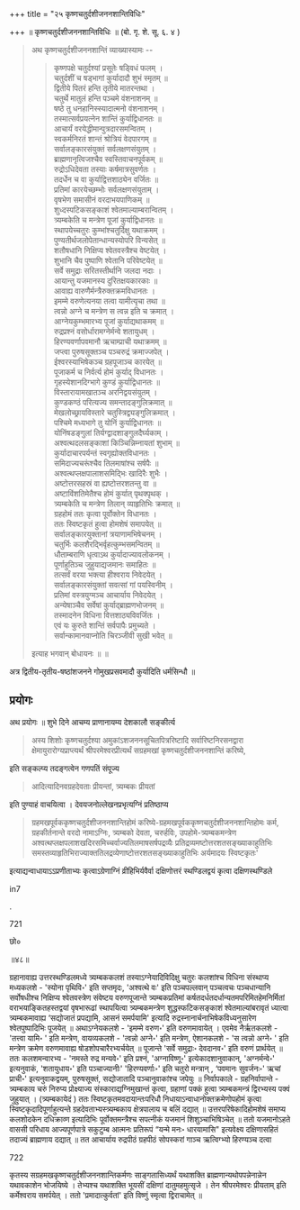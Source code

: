 +++
title = "२५ कृष्णचतुर्दशीजननशान्तिविधिः"

+++
॥ कृष्णचतुर्दशीजननशान्तिविधिः ॥ (बो. गृ. शे. सू. ६. ४ ) 

> अथ कृष्णचतुर्दशीजननशान्तिं व्याख्यास्यामः -- 
>
>> कृष्णपक्षे चतुर्दश्यां प्रसूतेः षड्विधं फलम् ।  
चतुर्दशीं च षड्भागां कुर्यादादौ शुभं स्मृतम् ॥  
द्वितीये पितरं हन्ति तृतीये मातरन्तथा ।  
चतुर्थे मातुलं हन्ति पञ्चमे वंशनाशनम् ॥  
षष्ठे तु धनहानिस्स्यादात्मनो वंशनाशनम् ।  
तस्मात्सर्वप्रयत्नेन शान्तिं कुर्याद्विधानतः ॥  
आचार्यं वरयेद्धीमान्पुत्रदारसमन्वितम् ।  
स्वकर्मनिरतं शान्तं श्रोत्रियं वेदपारगम् ॥  
सर्वालङ्कारसंयुक्तं सर्वलक्षणसंयुतम् ।  
ब्राह्मणानृत्विजश्चैव स्वस्तिवाचनपूर्वकम् ॥  
रुद्रोऽधिदेवता तस्याः कर्षमात्रसुवर्णतः ।  
तदर्धेन च वा कुर्याद्वित्तशाठ्येन वर्जितः ॥  
प्रतिमां कारयेच्छम्भोः सर्वलक्षणसंयुताम् ।  
वृषभेण समासीनं वरदाभयपाणिकम् ॥  
शुध्दस्पटिकसङ्काशं श्वेतमाल्याम्बरान्वितम् ।  
त्र्यम्बकेति च मन्त्रेण पूजां कुर्याद्विधानतः ॥  
स्थापयेच्चतुरः कुम्भांश्चतुर्दिक्षु यथाक्रमम् ।  
पुण्यतीर्थजलोपेतान्धान्यस्योपरि विन्यसेत् ॥  
शतौषधानि निक्षिप्य श्वेतवस्त्रैश्च वेष्टयेत् ।  
शुभानि चैव पुष्पाणि श्वेतानि परिवेष्टयेत् ॥  
सर्वे समुद्राः सरितस्तीर्थानि जलदा नदाः ।  
आयान्तु यजमानस्य दुरितक्षयकारकाः ॥  
आवाह्य वारुणैर्मन्त्रैरुक्तक्रमविधानतः ।  
इमम्मे वरुणेत्यनया तत्वा यामीत्यृचा तथा ॥  
त्वन्नो अग्ने च मन्त्रेण स त्वन्न इति च क्रमात् ।  
आग्नेयकुम्भमारभ्य पूजां कुर्याद्यथाकमम् ॥  
रुद्रप्रश्नं वसोर्धारामग्नेर्मन्वे शतायुधम् ।  
हिरण्यवर्णापवमानौ ऋचाम्प्राची यथाक्रमम् ॥  
जप्त्वा पुरुषसूक्तञ्च पञ्चरुद्रं क्रमाज्जपेत् ।  
ईश्वरस्याभिषेकञ्च ग्रहपूजाञ्च कारयेत् ॥  
पूजाकर्म च निर्वर्त्य होमं कुर्याद् विधानतः ।  
गृहस्येशानदिग्भागे कुण्डं कुर्याद्विधानतः ॥  
विस्तारायामखातञ्च अरनिद्वयसंयुतम् ।  
कुण्डकण्ठं परित्यज्य समन्तादङ्गुलिक्रमात् ॥  
मेखलोच्छ्रायविस्तारे चतुस्त्रिद्व्यङ्गुलिक्रमात् ।  
पश्चिमे मध्यभागे तु योनिं कुर्याद्विधानतः ॥  
योनिंषडङ्गुलां तिर्यग्द्वादशाङ्गुलदैर्घ्यकाम् ।  
अश्वत्थदलसङ्काशां किञ्चिन्निम्नायतां शुभाम् ॥  
कुर्यादाचारपर्यन्तं स्वगृह्योक्तविधानतः ।  
समिदाज्यचरूंश्चैव तिलमाषांश्च सर्षपैः ॥  
अश्वत्थप्लक्षपालाशसमिद्भिः खादिरैः शुभैः ।  
अष्टोत्तरसहस्रं वा ह्यष्टोत्तरशतन्तु वा ॥  
अष्टाविंशतिमेतैश्च होमं कुर्यात् पृथक्पृथक् ।  
त्र्यम्बकेति च मन्त्रेण तिलान् व्याहृतिभिः क्रमात् ॥  
ग्रहहोमं ततः कृत्वा पूर्वोक्तेन विधानतः ।  
ततः स्विष्टकृतं हुत्वा होमशेषं समापयेत् ॥  
सर्वालङ्कारयुक्तानां त्रयाणामभिषेचनम् ।  
चतुर्भिः कलशैरद्भिर्वृहत्कुम्भसमन्वितम् ॥  
धौताम्बराणि धृत्वाऽथ कुर्यादाज्यावलोकनम् ।  
पूर्णाहुतिञ्च जुहुयाद्यजमानः समाहितः ॥  
तत्सर्वं वरया भक्त्या हीश्वराय निवेदयेत् ।  
सर्वालङ्कारसंयुक्तां सवत्सां गां पयस्विनीम् ।  
प्रतिमां वस्त्रयुग्मञ्च आचार्याय निवेदयेत् ।  
अन्येषाञ्चैव सर्वेषां कुर्याद्ब्राह्मणभोजनम् ॥  
तस्मादनेन विधिना वित्तशाठ्यविवर्जितः ।  
एवं यः कुरुते शान्तिं सर्वपापैः प्रमुच्यते ।  
सर्वान्कामानवाप्नोति चिरञ्जीवी सुखी भवेत् ॥
>
> इत्याह भगवान् बोधायनः ॥  ॥ 

अत्र द्वितीय-तृतीय-षष्ठांशजनने गोमुखप्रसवमादौ कुर्यादिति धर्मसिन्धौ ॥

## प्रयोगः

अथ प्रयोगः ॥ शुभे दिने आचम्य प्राणानायम्य देशकालौ सङ्कीर्त्य 

> अस्य शिशोः कृष्णचतुर्दश्या अमुकांऽशजननसूचितपित्ररिष्टादि सर्वारिष्टनिरसनद्वारा क्षेमायुरारोग्यप्राप्त्यर्थं श्रीपरमेश्वरप्रीत्यर्थं सग्रहमखां कृष्णचतुर्दशीजननशान्तिं करिष्ये, 

इति सङ्कल्प्य तदङ्गत्वेन गणपतिं संपूज्य 

> आदित्यादिनवग्रहदेवताः प्रीयन्तां, त्र्यम्बकः प्रीयतां

इति पुण्याहं वाचयित्वा । देवयजनोल्लेखनप्रभृत्यग्निं प्रतिष्ठाप्य 

> ग्रहमखपूर्वककृष्णचतुर्दशीजननशान्तिहोमं करिष्ये-ग्रहमखपूर्वककृष्णचतुर्दशीजननशान्तिहोमः कर्म, ग्रहकीर्तनान्ते वरदो नामाऽग्निः, त्र्यम्बको देवता, चरुर्हविः, उपहोमे-त्र्यम्बकमन्त्रेण अश्वत्थप्लक्षपलाशखदिरसमिच्चर्वाज्यतिलमाषसर्षपद्रव्यैः प्रतिद्रव्यमष्टोत्तरशतसङ्ख्याकाहुतिभिः समस्तव्याहृतिभिराज्याक्ततिलद्रव्येणाष्टोत्तरशतसङ्ख्याकाहुतिभिः अर्यमादयः स्विष्टकृतः'

इत्याद्यन्वाधायाऽऽप्रणीताभ्यः कृत्वाऽग्रेणाग्निं व्रीहिभिर्यवैर्वा दक्षिणोत्तरं स्थण्डिलद्वयं कृत्वा दक्षिणस्थण्डिले

in7

.

721

छो०

॥४८॥

ग्रहानावाह्य उत्तरस्थण्डिलमध्ये त्र्यम्बककलशं तस्याऽग्नेयादिविदिक्षु चतुरः कलशांश्च विधिना संस्थाप्य मध्यकलशे - 'स्योना पृथिवि॰' इति सप्तमृदः, 'अश्वत्थे वः' इति पञ्चपल्लवान् पञ्चत्वचः पञ्चधान्यानि सर्वोषधीश्च निक्षिप्य श्वेतवस्त्रेण संवेष्टय वरुणपूजान्ते त्र्यम्बकप्रतिमां कर्षतदर्धतदर्धान्यतमपरिमितहेमनिर्मितां वराभयाङ्कितहस्तद्वयां वृषभारूढां स्थापयित्वा त्र्यम्बकमन्त्रेण शुद्धस्फटिकसङ्काशं श्वेतमाल्यांबरावृतं ध्यात्वा त्र्यम्बकमावाह्य ‘सद्योजातं प्रपद्यामि, आसनं समर्पयामि' इत्यादि रुद्रस्नानार्चनाभिषेकविध्यनुसारेण श्वेतपुष्पादिभिः पूजयेत् ॥ अथाऽग्नेयकलशे - 'इमम्मे वरुण॰' इति वरुणमावायेत् । एवमेव नैर्ऋतकलशे - 'तत्त्वा यामि॰ ' इति मन्त्रेण, वायव्यकलशे - 'त्वन्नो अग्ने॰' इति मन्त्रेण, ऐशानकलशे - 'स त्वन्नो अग्ने॰ ' इति मन्त्रेण क्रमेण वरुणमावाह्य षोडशोपचारैरभ्यर्चयेत् ॥ पूजान्ते 'सर्वे समुद्राः॰ देवदानव॰' इति वरुणं प्रार्थयेत् ॥ ततः कलशमन्वारभ्य - 'नमस्ते रुद्र मन्यवे॰' इति प्रश्नं, 'अग्नाविष्णू॰' इत्येकादशानुवाकान्, 'अग्नर्मन्वे॰' इत्यनुवाकं, 'शतायुधाय॰' इति पञ्चाज्यानीः' 'हिरण्यवर्णाः॰' इति चतुरो मन्त्रान् , ‘पवमानः सुवर्जनः॰' ऋचां प्राची॰' इत्यनुवाकद्वयम्, पुरुषसूक्तं, सद्योजातादि पञ्चानुवाकांश्च जपेयुः ॥ निर्वापकाले - ग्रहनिर्वापान्ते - त्र्यम्बकाय चरुं निरुप्य प्रोक्ष्याज्य संस्काराद्यग्निमुखान्तं कृत्वा, ग्रहाणां पक्कं हुत्वा त्र्यम्बकमन्त्रं द्विरभ्यस्य पक्वं जुहुयात् । (त्र्यम्बकायेदं ) ततः स्विष्टकृतमवदायान्तःपरिधौ निधायाऽन्वाधानोक्तक्रमेणोपहोमं कृत्वा स्विष्टकृदादिपूर्णाहुत्यन्ते ग्रहदेवताभ्यस्त्र्यम्बकाय क्षेत्रपालाय च बलिं दद्यात् ॥ उत्तरपरिषेकादिहोमशेषं समाप्य कलशोदकेन दधिक्राव्ण इत्यादिभिः पूर्वोक्तमन्त्रैश्च सपत्नीकं यजमानं शिशुञ्चाभिषिञ्चेत् ॥ ततो यजमानोऽहते वाससी परिधाय आज्यपूर्णपात्रे सकुटुम्ब आत्मनः प्रतिरूपं “यन्मे मनः॰ धारयामासि" इत्यवेक्ष्य दक्षिणासहितं तदाज्यं ब्राह्मणाय दद्यात् ॥ तत आचार्याय रुद्रपीठं ग्रहपीठं सोपस्करां गाञ्च ऋत्विग्भ्यो हिरण्यञ्च दत्वा

722

कृतस्य सग्रहमखकृष्णचतुर्दशीजननशान्तिकर्मणः साङ्गतासिध्यर्थं यथाशक्ति ब्राह्मणान्यथोपपन्नेनान्नेन यथावकाशेन भोजयिष्ये । तेभ्यश्च यथाशक्ति भूयसीं दक्षिणां दातुमहमुत्सृजे । तेन श्रीपरमेश्वरः प्रीयताम् इति कर्मेश्वराय समर्पयेत् । ततो 'प्रमादात्कुर्वतां' इति विष्णुं स्मृत्वा द्विराचामेत् ॥